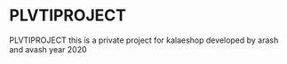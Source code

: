 # PLVTIPROJECT
PLVTIPROJECT
this is a private project for kalaeshop
developed by arash and avash
year 2020